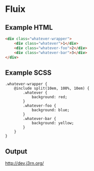 # Fluix


## Example HTML
```html
<div class="whatever-wrapper">
    <div class="whatever">1</div>
    <div class="whatever-foo">2</div>
    <div class="whatever-bar">3</div>
</div>
```

## Example SCSS
```
.whatever-wrapper {
	@include split(10em, 100%, 10em) {
		.whatever {
			background: red;
		}
		.whatever-foo {
			background: blue;
		}
		.whatever-bar {
			background: yellow;
		}
	}	
}
```

## Output
http://dev.j3rn.org/
